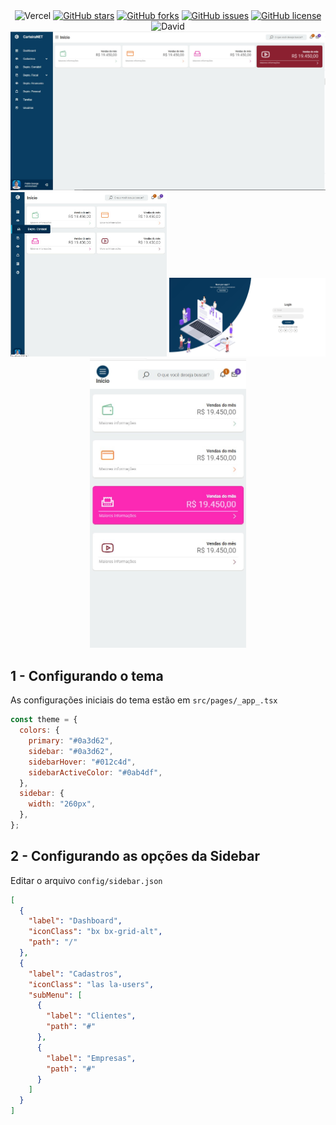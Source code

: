 <div align="center">
<img alt="Vercel" src="https://img.shields.io/endpoint?url=https://nextjs-dashboard-one.vercel.app/api/handler"> 
<a href="https://github.com/pablogeokar/nextjs-sc-dashboard/stargazers"><img alt="GitHub stars" src="https://img.shields.io/github/stars/pablogeokar/nextjs-sc-dashboard"></a>
<a href="https://github.com/pablogeokar/nextjs-sc-dashboard/network"><img alt="GitHub forks" src="https://img.shields.io/github/forks/pablogeokar/nextjs-sc-dashboard"></a>
<a href="https://github.com/pablogeokar/nextjs-sc-dashboard/issues"><img alt="GitHub issues" src="https://img.shields.io/github/issues/pablogeokar/nextjs-sc-dashboard"></a>
 <a href="https://github.com/pablogeokar/nextjs-sc-dashboard/blob/main/LICENSE"><img alt="GitHub license" src="https://img.shields.io/github/license/pablogeokar/nextjs-sc-dashboard"></a>
 <img alt="David" src="https://img.shields.io/david/pablogeokar/nextjs-sc-dashboard"> 
</div>

<div align="center">
<img alt="Screenshot" src=".github/dashboard.jpg">
<img alt="Screenshot" src=".github/dashboard2.jpg" style="max-width: 250px;">
<img alt="Screenshot" src=".github/login.jpg" style="max-width: 250px;">
<img alt="Screenshot" src=".github/dashboard3.jpg" style="max-width: 250px;">
</div>

## 1 - Configurando o tema

As configurações iniciais do tema estão em `src/pages/_app_.tsx`

```javascript
const theme = {
  colors: {
    primary: "#0a3d62",
    sidebar: "#0a3d62",
    sidebarHover: "#012c4d",
    sidebarActiveColor: "#0ab4df",
  },
  sidebar: {
    width: "260px",
  },
};
```

## 2 - Configurando as opções da Sidebar

Editar o arquivo `config/sidebar.json`

```json
[
  {
    "label": "Dashboard",
    "iconClass": "bx bx-grid-alt",
    "path": "/"
  },
  {
    "label": "Cadastros",
    "iconClass": "las la-users",
    "subMenu": [
      {
        "label": "Clientes",
        "path": "#"
      },
      {
        "label": "Empresas",
        "path": "#"
      }
    ]
  }
]
```
